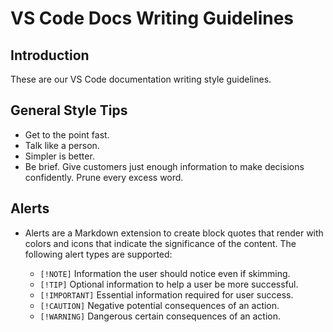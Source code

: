 # VS Code Docs Writing Guidelines

## Introduction

These are our VS Code documentation writing style guidelines.

## General Style Tips

- Get to the point fast.
- Talk like a person.
- Simpler is better.
- Be brief. Give customers just enough information to make decisions confidently. Prune every excess word.

## Alerts

- Alerts are a Markdown extension to create block quotes that render with colors and icons that indicate the significance of the content. The following alert types are supported:

  - `[!NOTE]` Information the user should notice even if skimming.
  - `[!TIP]` Optional information to help a user be more successful.
  - `[!IMPORTANT]` Essential information required for user success.
  - `[!CAUTION]` Negative potential consequences of an action.
  - `[!WARNING]` Dangerous certain consequences of an action.
